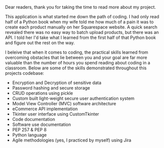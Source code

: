 Dear readers, thank you for taking the time to read more about my project.

This application is what started me down the path of coding. I had only read half of a Python
book when my wife told me how much of a pain it was to create each product manually on her
Squarespace website. A quick search revealed there was no easy way to batch upload products, but
there was an API. I told her I'd take what I learned from the first half of that Python book and
figure out the rest on the way.

I beleive that when it comes to coding, the practical skills learned from overcoming obstacles
that lie between you and your goal are far more valuable than the number of hours you spend
reading about coding in a classroom. Below are some of the skills demonstrated throughout
this projects codebase:

- Encryption and Decryption of sensitive data
- Password hashing and secure storage
- CRUD operations using pickle
- Custom built light-weight secure user authentication system
- Model View Controller (MVC) software architecture
- eCommerce API implementation
- Tkinter user interface using CustomTkinter
- Code documentation
- Software use documentation
- PEP 257 & PEP 8
- Python language
- Agile methodologies (yes, I practiced by myself) using Jira

